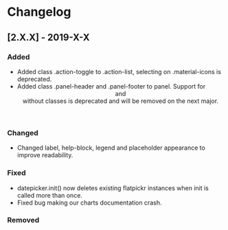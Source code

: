 # Changelog

## [2.X.X] - 2019-X-X

### Added

- Added class .action-toggle to .action-list, selecting on .material-icons is deprecated.
- Added class .panel-header and .panel-footer to panel. Support for <header> and <footer> without classes is deprecated and will be removed on the next major.

### Changed

- Changed label, help-block, legend and placeholder appearance to improve readability.

### Fixed

- datepicker.init() now deletes existing flatpickr instances when init is called more than once.
- Fixed bug making our charts documentation crash.

### Removed
